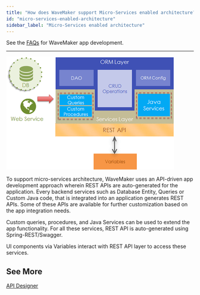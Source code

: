 ```yaml
---
title: "How does WaveMaker support Micro-Services enabled architecture?"
id: "micro-services-enabled-architecture"
sidebar_label: "Micro-Services enabled architecture"
---
```

See the [FAQs](index.md) for WaveMaker app development.      

---
[![](/learn/assets/services_concept.png)](/learn/assets/services_concept.png)

To support micro-services architecture, WaveMaker uses an API-driven app development approach wherein REST APIs are auto-generated for the application. Every backend services such as Database Entity, Queries or Custom Java code, that is integrated into an application generates REST APIs. Some of these APIs are available for further customization based on the app integration needs.

Custom queries, procedures, and Java Services can be used to extend the app functionality. For all these services, REST API is auto-generated using Spring-REST/Swagger.

UI components via Variables interact with REST API layer to access these services.

## See More

[API Designer](/learn/app-development/services/api-designer/api/)